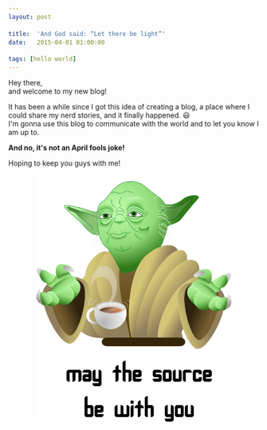 ```yaml
---
layout: post

title:  'And God said: “Let there be light”'
date:   2015-04-01 01:00:00

tags: [hello world]
---
```

<span class="dropcap">H</span>ey there,  
 and welcome to my new blog!  

It has been a while since I got this idea of creating a blog, a place where I could share my nerd stories, and it finally happened. :smiley:  
I'm gonna use this blog to communicate with the world and to let you know I am up to.

**And no, it's not an April fools joke!**

Hoping to keep you guys with me!

<p align='center'><img src='/assets/img/may_the_source_be_with_you_white.png' alt='yoda' title='May the source be with you' width='400px'/></p>
